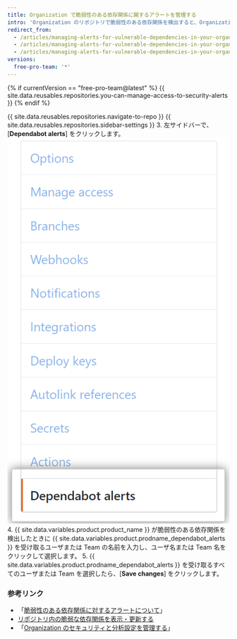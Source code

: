 ```yaml
---
title: Organization で脆弱性のある依存関係に関するアラートを管理する
intro: 'Organization のリポジトリで脆弱性のある依存関係を検出すると、Organization のオーナーとリポジトリ管理者は {{ site.data.variables.product.prodname_dependabot_alerts }} を受け取ります。 書き込みアクセスのある追加の Organization メンバーまたは Team も、脆弱性のある依存関係に関するアラートを受け取るよう指定することができます。'
redirect_from:
  - /articles/managing-alerts-for-vulnerable-dependencies-in-your-organization-s-repositories/
  - /articles/managing-alerts-for-vulnerable-dependencies-in-your-organizations-repositories/
  - /articles/managing-alerts-for-vulnerable-dependencies-in-your-organization
versions:
  free-pro-team: '*'
---
```


{% if currentVersion == "free-pro-team@latest" %}
{{ site.data.reusables.repositories.you-can-manage-access-to-security-alerts }}
{% endif %}

{{ site.data.reusables.repositories.navigate-to-repo }}
{{ site.data.reusables.repositories.sidebar-settings }}
3. 左サイドバーで、[**Dependabot alerts**] をクリックします。 ![[Settings] サイドバーの [Dependabot alerts] タブ](/assets/images/help/settings/settings-sidebar-dependabot-alerts.png)
4. {{ site.data.variables.product.product_name }} が脆弱性のある依存関係を検出したときに {{ site.data.variables.product.prodname_dependabot_alerts }} を受け取るユーザまたは Team の名前を入力し、ユーザ名または Team 名をクリックして選択します。
5. {{ site.data.variables.product.prodname_dependabot_alerts }} を受け取るすべてのユーザまたは Team を選択したら、[**Save changes**] をクリックします。

### 参考リンク

- 「[脆弱性のある依存関係に対するアラートについて](/github/managing-security-vulnerabilities/about-alerts-for-vulnerable-dependencies)」
- [リポジトリ内の脆弱な依存関係を表示・更新する](/articles/viewing-and-updating-vulnerable-dependencies-in-your-repository)
- 「[Organization のセキュリティと分析設定を管理する](/github/setting-up-and-managing-organizations-and-teams/managing-security-and-analysis-settings-for-your-organization)」
